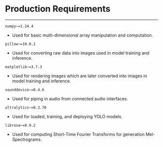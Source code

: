 # Production Requirements
---
`numpy~=1.24.4` 
- Used for basic multi-dimensional array manipulation and computation.

`pillow~=10.0.1`
- Used for converting raw data into images used in model training and inference.

`matplotlib~=3.7.3`
- Used for rendering images which are later converted into images in model training and inference.

`sounddevice~=0.4.6`
- Used for piping in audio from connected audio interfaces.

`ultralytics~=8.3.70`
- Used for loaded, training, and deploying YOLO models. 

`librosa~=0.9.2`
- Used for computing Short-Time Fourier Transforms for generation Mel-Spectrograms. 